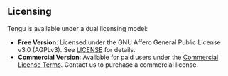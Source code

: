 ## Licensing
Tengu is available under a dual licensing model:
- **Free Version**: Licensed under the GNU Affero General Public License v3.0 (AGPLv3). See [LICENSE](LICENSE) for details.
- **Commercial Version**: Available for paid users under the [Commercial License Terms](COMMERCIAL_LICENSE.md). Contact us to purchase a commercial license.
